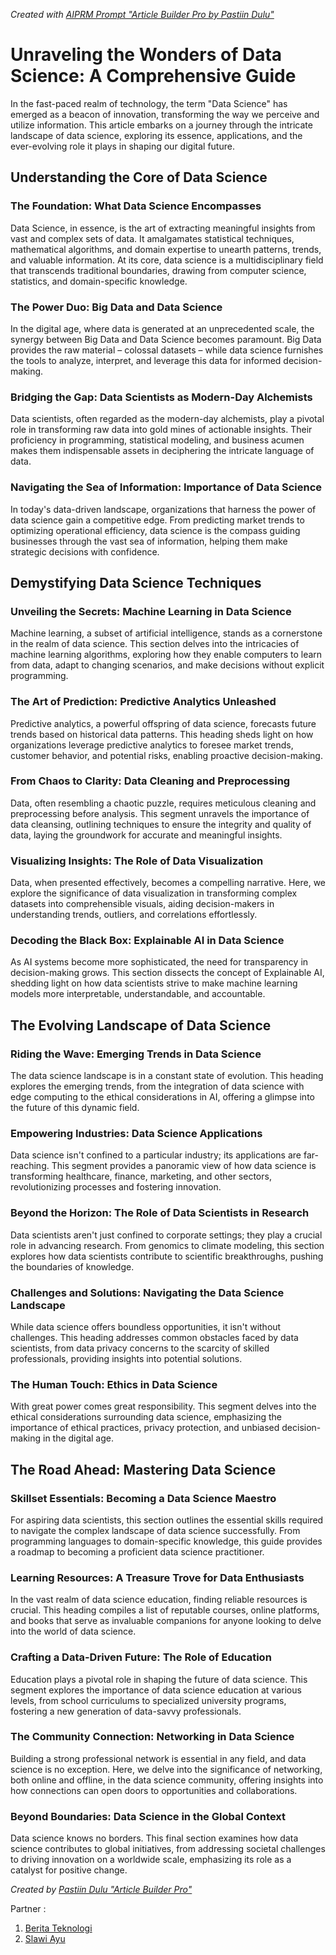 _Created with [AIPRM Prompt "Article Builder Pro by Pastiin Dulu"](https://www.aiprm.com/prompts/copywriting/writing/1805771235708375040/)_

# Unraveling the Wonders of Data Science: A Comprehensive Guide

In the fast-paced realm of technology, the term "Data Science" has emerged as a beacon of innovation, transforming the way we perceive and utilize information. This article embarks on a journey through the intricate landscape of data science, exploring its essence, applications, and the ever-evolving role it plays in shaping our digital future.

## Understanding the Core of Data Science

### The Foundation: What Data Science Encompasses

Data Science, in essence, is the art of extracting meaningful insights from vast and complex sets of data. It amalgamates statistical techniques, mathematical algorithms, and domain expertise to unearth patterns, trends, and valuable information. At its core, data science is a multidisciplinary field that transcends traditional boundaries, drawing from computer science, statistics, and domain-specific knowledge.

### The Power Duo: Big Data and Data Science

In the digital age, where data is generated at an unprecedented scale, the synergy between Big Data and Data Science becomes paramount. Big Data provides the raw material – colossal datasets – while data science furnishes the tools to analyze, interpret, and leverage this data for informed decision-making.

### Bridging the Gap: Data Scientists as Modern-Day Alchemists

Data scientists, often regarded as the modern-day alchemists, play a pivotal role in transforming raw data into gold mines of actionable insights. Their proficiency in programming, statistical modeling, and business acumen makes them indispensable assets in deciphering the intricate language of data.

### Navigating the Sea of Information: Importance of Data Science

In today's data-driven landscape, organizations that harness the power of data science gain a competitive edge. From predicting market trends to optimizing operational efficiency, data science is the compass guiding businesses through the vast sea of information, helping them make strategic decisions with confidence.

## Demystifying Data Science Techniques

### Unveiling the Secrets: Machine Learning in Data Science

Machine learning, a subset of artificial intelligence, stands as a cornerstone in the realm of data science. This section delves into the intricacies of machine learning algorithms, exploring how they enable computers to learn from data, adapt to changing scenarios, and make decisions without explicit programming.

### The Art of Prediction: Predictive Analytics Unleashed

Predictive analytics, a powerful offspring of data science, forecasts future trends based on historical data patterns. This heading sheds light on how organizations leverage predictive analytics to foresee market trends, customer behavior, and potential risks, enabling proactive decision-making.

### From Chaos to Clarity: Data Cleaning and Preprocessing

Data, often resembling a chaotic puzzle, requires meticulous cleaning and preprocessing before analysis. This segment unravels the importance of data cleansing, outlining techniques to ensure the integrity and quality of data, laying the groundwork for accurate and meaningful insights.

### Visualizing Insights: The Role of Data Visualization

Data, when presented effectively, becomes a compelling narrative. Here, we explore the significance of data visualization in transforming complex datasets into comprehensible visuals, aiding decision-makers in understanding trends, outliers, and correlations effortlessly.

### Decoding the Black Box: Explainable AI in Data Science

As AI systems become more sophisticated, the need for transparency in decision-making grows. This section dissects the concept of Explainable AI, shedding light on how data scientists strive to make machine learning models more interpretable, understandable, and accountable.

## The Evolving Landscape of Data Science

### Riding the Wave: Emerging Trends in Data Science

The data science landscape is in a constant state of evolution. This heading explores the emerging trends, from the integration of data science with edge computing to the ethical considerations in AI, offering a glimpse into the future of this dynamic field.

### Empowering Industries: Data Science Applications

Data science isn't confined to a particular industry; its applications are far-reaching. This segment provides a panoramic view of how data science is transforming healthcare, finance, marketing, and other sectors, revolutionizing processes and fostering innovation.

### Beyond the Horizon: The Role of Data Scientists in Research

Data scientists aren't just confined to corporate settings; they play a crucial role in advancing research. From genomics to climate modeling, this section explores how data scientists contribute to scientific breakthroughs, pushing the boundaries of knowledge.

### Challenges and Solutions: Navigating the Data Science Landscape

While data science offers boundless opportunities, it isn't without challenges. This heading addresses common obstacles faced by data scientists, from data privacy concerns to the scarcity of skilled professionals, providing insights into potential solutions.

### The Human Touch: Ethics in Data Science

With great power comes great responsibility. This segment delves into the ethical considerations surrounding data science, emphasizing the importance of ethical practices, privacy protection, and unbiased decision-making in the digital age.

## The Road Ahead: Mastering Data Science

### Skillset Essentials: Becoming a Data Science Maestro

For aspiring data scientists, this section outlines the essential skills required to navigate the complex landscape of data science successfully. From programming languages to domain-specific knowledge, this guide provides a roadmap to becoming a proficient data science practitioner.

### Learning Resources: A Treasure Trove for Data Enthusiasts

In the vast realm of data science education, finding reliable resources is crucial. This heading compiles a list of reputable courses, online platforms, and books that serve as invaluable companions for anyone looking to delve into the world of data science.

### Crafting a Data-Driven Future: The Role of Education

Education plays a pivotal role in shaping the future of data science. This segment explores the importance of data science education at various levels, from school curriculums to specialized university programs, fostering a new generation of data-savvy professionals.

### The Community Connection: Networking in Data Science

Building a strong professional network is essential in any field, and data science is no exception. Here, we delve into the significance of networking, both online and offline, in the data science community, offering insights into how connections can open doors to opportunities and collaborations.

### Beyond Boundaries: Data Science in the Global Context

Data science knows no borders. This final section examines how data science contributes to global initiatives, from addressing societal challenges to driving innovation on a worldwide scale, emphasizing its role as a catalyst for positive change.

_Created by [Pastiin Dulu "Article Builder Pro"](https://www.pastiin.com)_

Partner :
1. [Berita Teknologi](https://beritateknologi.id)
2. [Slawi Ayu](https://www.slawiayu.com)

